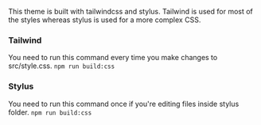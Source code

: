 This theme is built with tailwindcss and stylus. Tailwind is used for most of the styles whereas stylus is used for a more complex CSS.

### Tailwind
You need to run this command every time you make changes to src/style.css.
`npm run build:css`

### Stylus
You need to run this command once if you're editing files inside stylus folder.
`npm run build:css`
